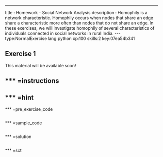 ---
title       : Homework - Social Network Analysis
description : Homophily is a network characteristic.  Homophily occurs when nodes that share an edge share a characteristic more often than nodes that do not share an edge.  In these exercises, we will investigate homophily of several characteristics of individuals connected in social networks in rural India.
--- type:NormalExercise lang:python xp:100 skills:2 key:07ea54b341

## Exercise 1

This material will be available soon!

*** =instructions
-
*** =hint
-
*** =pre_exercise_code
```{python}
```

*** =sample_code
```{python}
```

*** =solution
```{python}
```

*** =sct
```{python}
```

